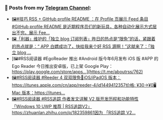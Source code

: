 ### 📰 Posts from my [Telegram Channel](https://t.me/s/aboutrss):
<!-- BLOG-POST-LIST:START -->
- [🖼#技巧 RSS + GitHub profile README ：在 Profile 页展示 Feed 条目#GitHub profile README 是近期程序员们的新玩具，各种自动化展示方式层出不穷。展示 Fee...](https://t.me/aboutrss/764)
- [🖼「利器」维护的「独立 blog 订阅列表」昨日的热点是“限免”的话，紧跟着的热点就是：“ APP 白嫖成功了，快给我来个好 RSS 源啊！”这就来了：「独立 blog ...](https://t.me/aboutrss/763)
- [🖼#RSS阅读器 #EgoReader 推出 #Android 版今年6月发布 iOS 版 #APP 的 Ego Reader 今日推出安卓版，已上架 Google Play：https://play.google.com/store/apps...](https://t.me/aboutrss/762)
- [🖼#RSS阅读器 #Reeder 4 双双限免📱iOS/iPadOS 版本：https://itunes.apple.com/cn/app/reeder-4/id1449412357价格: ¥30→¥0🖥Mac 版本：https://itunes...](https://t.me/aboutrss/761)
- [🖼#RSS阅读器 #RSS追踪 作者发文详解 V2 版开发历程和功能特性「Windows 10 UWP 推荐 | RSS追踪V2」https://zhuanlan.zhihu.com/p/182359861因为 「RSS追踪 V2...](https://t.me/aboutrss/760)
<!-- BLOG-POST-LIST:END -->

<!--
**AboutRSS/AboutRSS** is a ✨ _special_ ✨ repository because its `README.md` (this file) appears on your GitHub profile.

Here are some ideas to get you started:

- 🔭 I’m currently working on ...
- 🌱 I’m currently learning ...
- 👯 I’m looking to collaborate on ...
- 🤔 I’m looking for help with ...
- 💬 Ask me about ...
- 📫 How to reach me: ...
- 😄 Pronouns: ...
- ⚡ Fun fact: ...
-->
